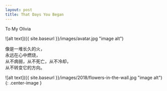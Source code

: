 ```yaml
---
layout: post
title: That Days You Began
---
```


To My Olivia

![alt text]({{ site.baseurl }}/images/avatar.jpg "image alt")

像是一堆长久的火，  
永远在心中燃烧，  
从不病弱，从不死亡，从不冷却，  
从不转变它的方向。

![alt text]({{ site.baseurl }}/images/2018/flowers-in-the-wall.jpg "image alt"){: .center-image }

